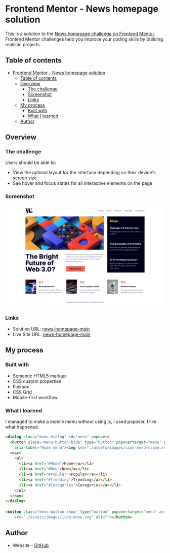 # Frontend Mentor - News homepage solution

This is a solution to the [News homepage challenge on Frontend Mentor](https://www.frontendmentor.io/challenges/news-homepage-H6SWTa1MFl). Frontend Mentor challenges help you improve your coding skills by building realistic projects. 

## Table of contents

- [Frontend Mentor - News homepage solution](#frontend-mentor---news-homepage-solution)
  - [Table of contents](#table-of-contents)
  - [Overview](#overview)
    - [The challenge](#the-challenge)
    - [Screenshot](#screenshot)
    - [Links](#links)
  - [My process](#my-process)
    - [Built with](#built-with)
    - [What I learned](#what-i-learned)
  - [Author](#author)

## Overview

### The challenge

Users should be able to:

- View the optimal layout for the interface depending on their device's screen size
- See hover and focus states for all interactive elements on the page

### Screenshot

![](./screenshot.png)

### Links

- Solution URL: [news-homepage-main](https://github.com/yayest/news-homepage-main)
- Live Site URL: [news-homepage-main](https://yayest.github.io/news-homepage-main/)

## My process

### Built with

- Semantic HTML5 markup
- CSS custom properties
- Flexbox
- CSS Grid
- Mobile-first workflow

### What I learned

I managed to make a mobile menu without using js, I used popover, I like what happened.

```html
<dialog class="menu-dialog" id="menu" popover>
  <button class="menu-button-hide" type="button" popovertarget="menu" popovertargetaction="hide"
    aria-label="Hide menu"><img src="./assets/images/icon-menu-close.svg" alt=""></button>
  <nav>
    <ul>
      <li><a href="#Home">Home</a></li>
      <li><a href="#New">New</a></li>
      <li><a href="#Popular">Popular</a></li>
      <li><a href="#Trending">Trending</a></li>
      <li><a href="#Categories">Categories</a></li>
    </ul>
  </nav>
</dialog>

<button class="menu-button-show" type="button" popovertarget="menu" aria-label="Show menu"><img
    src="./assets/images/icon-menu.svg" alt=""></button>
```

## Author

- Website - [GitHub](https://github.com/yayest)
